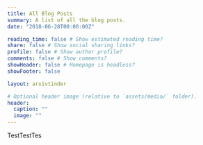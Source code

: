 ```yaml
---
title: All Blog Posts
summary: A list of all the blog posts.
date: "2018-06-28T00:00:00Z"

reading_time: false # Show estimated reading time?
share: false # Show social sharing links?
profile: false # Show author profile?
comments: false # Show comments?
showHeader: false # Homepage is headless?
showFooter: false

layout: arxivtinder

# Optional header image (relative to `assets/media/` folder).
header:
  caption: ""
  image: ""
---
```


TestTestTes
